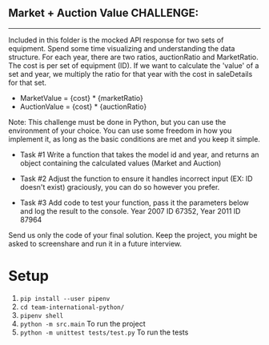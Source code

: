 ## Market + Auction Value CHALLENGE:
--------------------

Included in this folder is the mocked API response for two sets of equipment. Spend some time visualizing and understanding the data structure.
For each year, there are two ratios, auctionRatio and MarketRatio. The cost is per set of equipment (ID).
If we want to calculate the 'value' of a set and year, we multiply the ratio for that year with the cost in saleDetails for that set.
- MarketValue = {cost} * {marketRatio}
- AuctionValue = {cost} * {auctionRatio}

Note: This challenge must be done in Python, but you can use the environment of your choice. 
You can use some freedom in how you implement it, as long as the basic conditions are met and you keep it simple.

- Task #1 
Write a function that takes the model id and year, and returns an object containing the calculated values (Market and Auction)
  
- Task #2
Adjust the function to ensure it handles incorrect input (EX: ID doesn't exist) graciously, you can do so however you prefer.
  
- Task #3
Add code to test your function, pass it the parameters below and log the result to the console.
Year 2007 ID 67352, Year 2011 ID 87964

Send us only the code of your final solution. Keep the project, you might be asked to screenshare and run it in a future interview.

# Setup
1. `pip install --user pipenv`
2. `cd team-international-python/`
3. `pipenv shell`
4. `python -m src.main` To run the project
5. `python -m unittest tests/test.py` To run the tests
